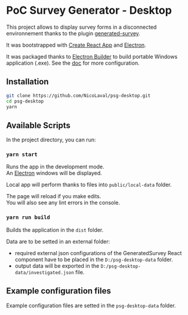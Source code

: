 # PoC Survey Generator - Desktop

This project allows to display survey forms in a disconnected environnement thanks to the plugin [generated-survey](https://github.com/NicoLaval/generated-survey).

It was bootstrapped with [Create React App](https://github.com/facebookincubator/create-react-app) and [Electron](https://github.com/electron/electron).

It was packaged thanks to [Electron Builder](https://github.com/electron-userland/electron-builder) to build portable Windows application (.exe).
See the [doc](https://github.com/electron-userland/electron-builder/blob/master/docs/configuration/configuration.md#build-version-management) for more configuration.

## Installation

```sh
git clone https://github.com/NicoLaval/psg-desktop.git
cd psg-desktop
yarn
```  

## Available Scripts

In the project directory, you can run:

### `yarn start`

Runs the app in the development mode.<br>
An [Electron](https://github.com/electron/electron) windows will be displayed.<br>

Local app will perform thanks to files into `public/local-data` folder.

The page will reload if you make edits.<br>
You will also see any lint errors in the console.

### `yarn run build`

Builds the application in the `dist` folder.

Data are to be setted in an external folder:
- required external json configurations of the GeneratedSurvey React component have to be placed in the `D:/psg-desktop-data` folder.<br>
- output data will be exported in the `D:/psg-desktop-data/investigated.json` file.

## Example configuration files

Example configuration files are setted in the `psg-desktop-data` folder.
